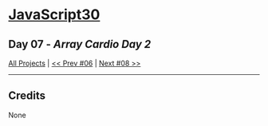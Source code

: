 # [JavaScript30](https://javascript30.com/)

## **Day 07** - *Array Cardio Day 2*


[All Projects](https://github.com/10xOXR/JavaScript30/blob/master/README.md) | [<< Prev #06](https://github.com/10xOXR/JavaScript30/tree/master/day06) | [Next #08 >>](https://github.com/10xOXR/JavaScript30/tree/master/day08)

---

## Credits

None